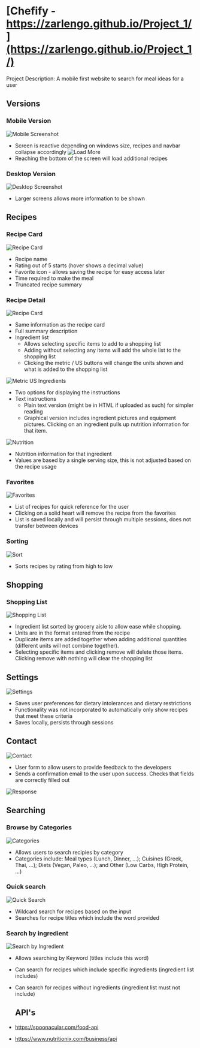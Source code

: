 # [Chefify - https://zarlengo.github.io/Project_1/](https://zarlengo.github.io/Project_1/)

Project Description: A mobile first website to search for meal ideas for a user

## Versions
### Mobile Version
![Mobile Screenshot](./support/mobile.jpg)
* Screen is reactive depending on windows size, recipes and navbar collapse accordingly
![Load More](./support/limit.jpg)
* Reaching the bottom of the screen will load additional recipes

### Desktop Version
![Desktop Screenshot](./support/desktop.jpg)
* Larger screens allows more information to be shown

## Recipes
### Recipe Card
![Recipe Card](./support/recipe_card.jpg)
* Recipe name
* Rating out of 5 starts (hover shows a decimal value)
* Favorite icon - allows saving the recipe for easy access later
* Time required to make the meal
* Truncated recipe summary

### Recipe Detail
![Recipe Card](./support/recipe.jpg)
* Same information as the recipe card
* Full summary description
* Ingredient list
  * Allows selecting specific items to add to a shopping list
  * Adding without selecting any items will add the whole list to the shopping list
  * Clicking the metric / US buttons will change the units shown and what is added to the shopping list

![Metric US Ingredients](./support/ingredients.gif)

* Two options for displaying the instructions
* Text instructions
  * Plain text version (might be in HTML if uploaded as such) for simpler reading
  * Graphical version includes ingredient pictures and equipment pictures. Clicking on an ingredient pulls up nutrition information for that item.

![Nutrition](./support/nutrition.jpg)
* Nutrition information for that ingredient
* Values are based by a single serving size, this is not adjusted based on the recipe usage
  
### Favorites
![Favorites](./support/favorites.jpg)
* List of recipes for quick reference for the user
* Clicking on a solid heart will remove the recipe from the favorites
* List is saved locally and will persist through multiple sessions, does not transfer between devices

### Sorting
![Sort](./support/sort.jpg)
* Sorts recipes by rating from high to low

## Shopping
### Shopping List
![Shopping List](./support/shopping_list.jpg)
* Ingredient list sorted by grocery aisle to allow ease while shopping.
* Units are in the format entered from the recipe
* Duplicate items are added together when adding additional quantities (different units will not combine together).
* Selecting specific items and clicking remove will delete those items. Clicking remove with nothing will clear the shopping list
  
## Settings 
![Settings](./support/settings.jpg)
* Saves user preferences for dietary intolerances and dietary restrictions
* Functionality was not incorporated to automatically only show recipes that meet these criteria
* Saves locally, persists through sessions

## Contact
![Contact](./support/contact.jpg)
* User form to allow users to provide feedback to the developers
* Sends a confirmation email to the user upon success. Checks that fields are correctly filled out

![Response](./support/response.jpg)

## Searching
### Browse by Categories
![Categories](./support/categories.jpg)
* Allows users to search recipies by category
* Categories include: Meal types (Lunch, Dinner, ...); Cuisines (Greek, Thai, ...); Diets (Vegan, Paleo, ...); and Other (Low Carbs, High Protein, ...)

### Quick search
![Quick Search](./support/quick_search.jpg)
* Wildcard search for recipes based on the input
* Searches for recipe titles which include the word provided

### Search by ingredient
![Search by Ingredient](./support/by_ingredient.jpg)
* Allows searching by Keyword (titles include this word)
* Can search for recipes which include specific ingredients (ingredient list includes)
* Can search for recipes without ingredients (ingredient list must not include)

  ## API's
* https://spoonacular.com/food-api
* https://www.nutritionix.com/business/api
